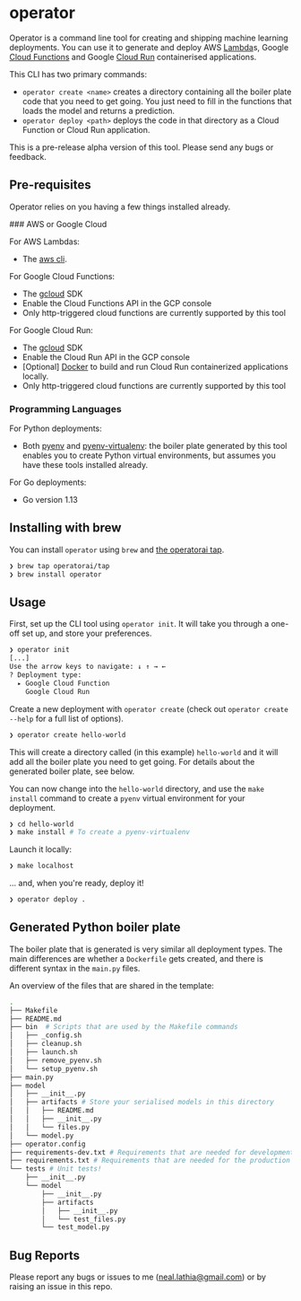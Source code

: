 # operator

Operator is a command line tool for creating and shipping machine learning deployments. You can use it to generate and deploy AWS [Lambda](https://aws.amazon.com/lambda/)s, Google [Cloud Functions](https://cloud.google.com/functions) and Google [Cloud Run](https://cloud.google.com/run) containerised applications.

This CLI has two primary commands:

* `operator create <name>` creates a directory containing all the boiler plate code that you need to get going. You just need to fill in the functions that loads the model and returns a prediction.
* `operator deploy <path>` deploys the code in that directory as a Cloud Function or Cloud Run application.

This is a pre-release alpha version of this tool. Please send any bugs or feedback.

## Pre-requisites

Operator relies on you having a few things installed already.

### AWS or Google Cloud

For AWS Lambdas:

* The [aws cli](https://aws.amazon.com/cli/).

For Google Cloud Functions:

* The [gcloud](https://cloud.google.com/sdk/gcloud) SDK
* Enable the Cloud Functions API in the GCP console
* Only http-triggered cloud functions are currently supported by this tool

For Google Cloud Run:

* The [gcloud](https://cloud.google.com/sdk/gcloud) SDK
* Enable the Cloud Run API in the GCP console
* [Optional] [Docker](https://docs.docker.com/get-docker/) to build and run Cloud Run containerized applications locally.
* Only http-triggered cloud functions are currently supported by this tool

### Programming Languages

For Python deployments:

* Both [pyenv](https://github.com/pyenv/pyenv) and [pyenv-virtualenv](https://github.com/pyenv/pyenv-virtualenv): the boiler plate generated by this tool enables you to create Python virtual environments, but assumes you have these tools installed already.

For Go deployments:

* Go version 1.13

## Installing with brew

You can install `operator` using `brew` and [the operatorai tap](https://github.com/operatorai/homebrew-tap).

```bash
❯ brew tap operatorai/tap
❯ brew install operator
```

## Usage

First, set up the CLI tool using `operator init`. It will take you through a one-off set up, and store your preferences.

```bash
❯ operator init
[...]
Use the arrow keys to navigate: ↓ ↑ → ← 
? Deployment type: 
  ▸ Google Cloud Function
    Google Cloud Run
```

Create a new deployment with `operator create` (check out `operator create --help` for a full list of options).

```bash
❯ operator create hello-world
```

This will create a directory called (in this example) `hello-world` and it will add all the boiler plate you need to get going. For details about the generated boiler plate, see below.

You can now change into the `hello-world` directory, and use the `make install` command to create a `pyenv` virtual environment for your deployment.

```bash
❯ cd hello-world
❯ make install # To create a pyenv-virtualenv
```

Launch it locally:

```bash
❯ make localhost
```

... and, when you're ready, deploy it!

```bash
❯ operator deploy .
```

## Generated Python boiler plate

The boiler plate that is generated is very similar all deployment types. The main differences are whether a `Dockerfile` gets created, and there is different syntax in the `main.py` files.

An overview of the files that are shared in the template:

```bash
.
├── Makefile
├── README.md
├── bin  # Scripts that are used by the Makefile commands
│   ├── _config.sh
│   ├── cleanup.sh
│   ├── launch.sh
│   ├── remove_pyenv.sh
│   └── setup_pyenv.sh
├── main.py
├── model
│   ├── __init__.py
│   ├── artifacts # Store your serialised models in this directory
│   │   ├── README.md
│   │   ├── __init__.py
│   │   └── files.py
│   └── model.py
├── operator.config
├── requirements-dev.txt # Requirements that are needed for development
├── requirements.txt # Requirements that are needed for the production deployment
└── tests # Unit tests!
    ├── __init__.py
    └── model
        ├── __init__.py
        ├── artifacts
        │   ├── __init__.py
        │   └── test_files.py
        └── test_model.py
```

## Bug Reports

Please report any bugs or issues to me (neal.lathia@gmail.com) or by raising an issue in this repo.
